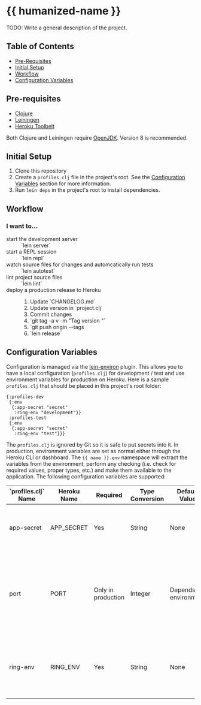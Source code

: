 # {{ humanized-name }}

TODO: Write a general description of the project.

## Table of Contents
* [Pre-Requisites](#pre-requisites)
* [Initial Setup](#initial-setup)
* [Workflow](#workflow)
* [Configuration Variables](#configuration-variables)

## Pre-requisites
* [Clojure](https://clojure.org/guides/getting_started)
* [Leiningen](https://leiningen.org/)
* [Heroku Toolbelt](https://devcenter.heroku.com/articles/heroku-cli)

Both Clojure and Leiningen require [OpenJDK](http://openjdk.java.net/install/). Version 8 is recommended.

## Initial Setup
1. Clone this repository
2. Create a `profiles.clj` file in the project's root. See the [Configuration Variables](configuration-variables) section for more information.
3. Run `lein deps` in the project's root to install dependencies.

## Workflow
### I want to...
<dl>
    <dt>start the development server</dt>
    <dd>`lein server`</dd>
    <dt>start a REPL session</dt>
    <dd>`lein repl`</dd>
    <dt>watch source files for changes and automcatically run tests</dt>
    <dd>`lein autotest`</dd>
    <dt>lint project source files</dt>
    <dd>`lein lint`</dd>
    <dt>deploy a production release to Heroku</dt>
    <dd>
        <ol>
            <li>Update `CHANGELOG.md`</li>
            <li>Update version in `project.clj`</li>
            <li>Commit changes</li>
            <li>`git tag -a v<VERSION> -m "Tag version <VERSION>"`</li>
            <li>`git push origin --tags</li>
            <li>`lein release`</li>
        </ol>
    </dd>
</dl>

## Configuration Variables
Configuration is managed via the [lein-environ](https://github.com/weavejester/environ) plugin. This allows you to have a local configuration (`profiles.clj`) for development / test and use environment variables for production on Heroku. Here is a sample `profiles.clj` that should be placed in this project's root folder:

```
{:profiles-dev
 {:env
  {:app-secret "secret"
   :ring-env "development"}}
 :profiles-test
 {:env
  {:app-secret "secret"
   :ring-env "test"}}}
```

The `profiles.clj` is ignored by Git so it is safe to put secrets into it. In production, environment variables are set as normal either through the Heroku CLI or dashboard. The `{{ name }}.env` namespace will extract the variables from the environment, perform any checking (i.e. check for required values, proper types, etc.) and make them available to the application. The following configuration variables are supported:

<table>
    <thead>
        <tr>
            <th>`profiles.clj` Name</th>
            <th>Heroku Name</th>
            <th>Required</th>
            <th>Type Conversion</th>
            <th>Default Value</th>
            <th>Description</th>
        </tr>
    </thead>
    <tbody>
        <tr>
            <td>app-secret</td>
            <td>APP_SECRET</td>
            <td>Yes</td>
            <td>String</td>
            <td>None</td>
            <td>Application secret used for encrypting session information.</td>
        </tr>
        <tr>
            <td>port</td>
            <td>PORT</td>
            <td>Only in production</td>
            <td>Integer</td>
            <td>Depends on environment</td>
            <td>In development, an available port will automatically be selected. For production, this value must be specified.</td>
        </tr>
        <tr>
            <td>ring-env</td>
            <td>RING_ENV</td>
            <td>Yes</td>
            <td>String</td>
            <td>None</td>
            <td>Mode in which the application will run. Valid values are <strong>development</strong>, <strong>test</strong> and <strong>production</strong></td>
        </tr>
    </tbody>
</table>
